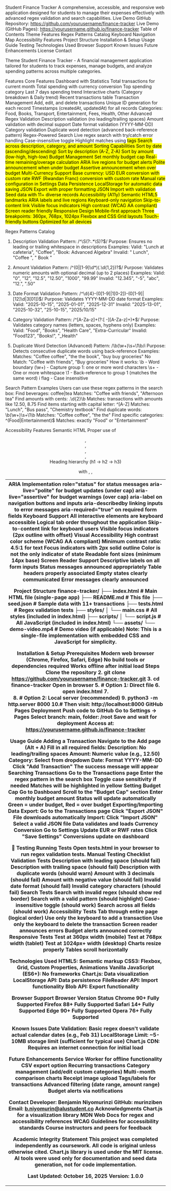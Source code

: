 Student Finance Tracker
A comprehensive, accessible, and responsive web application designed for students to manage their expenses effectively with advanced regex validation and search capabilities.
Live Demo
GitHub Repository: https://github.com/yourusername/finance-tracker
Live Demo (GitHub Pages): https://yourusername.github.io/finance-tracker
Table of Contents
Theme
Features
Regex Patterns Catalog
Keyboard Navigation Map
Accessibility Features
Project Structure
Installation & Setup
Usage Guide
Testing
Technologies Used
Browser Support
Known Issues
Future Enhancements
License
Contact

Theme
Student Finance Tracker - A financial management application tailored for students to track expenses, manage budgets, and analyze spending patterns across multiple categories.

Features
Core Features
Dashboard with Statistics
Total transactions for current month
Total spending with currency conversion
Top spending category
Last 7 days spending trend
Interactive charts (Category breakdown & Daily trend)
Recent transactions table
Transaction Management
Add, edit, and delete transactions
Unique ID generation for each record
Timestamps (createdAt, updatedAt) for all records
Categories: Food, Books, Transport, Entertainment, Fees, Health, Other
Advanced Regex Validation
Description validation (no leading/trailing spaces)
Amount validation with decimal support
Date format validation (YYYY-MM-DD)
Category validation
Duplicate word detection (advanced back-reference pattern)
Regex-Powered Search
Live regex search with try/catch error handling
Case-insensitive toggle
Highlight matches using <mark> tags
Search across description, category, and amount
Sorting Capabilities
Sort by date (ascending/descending)
Sort by description (A-Z, Z-A)
Sort by amount (low-high, high-low)
Budget Management
Set monthly budget cap
Real-time remaining/overage calculation
ARIA live regions for budget alerts
Polite announcement when under budget
Assertive announcement when over budget
Multi-Currency Support
Base currency: USD
EUR conversion with custom rate
RWF (Rwandan Franc) conversion with custom rate
Manual rate configuration in Settings
Data Persistence
LocalStorage for automatic data saving
JSON Export with proper formatting
JSON Import with validation
Seed data with 11+ diverse records
Accessibility (A11y)
Semantic HTML5 landmarks
ARIA labels and live regions
Keyboard-only navigation
Skip-to-content link
Visible focus indicators
High contrast (WCAG AA compliant)
Screen reader friendly
Responsive Design
Mobile-first approach
Three breakpoints: 360px, 768px, 1024px
Flexbox and CSS Grid layouts
Touch-friendly buttons
Optimized for all devices

 Regex Patterns Catalog
1. Description Validation
Pattern: /^\S(?:.*\S)?$/
Purpose: Ensures no leading or trailing whitespace in descriptions
Examples:
Valid: "Lunch at cafeteria", "Coffee", "Book: Advanced Algebra"
Invalid: " Lunch", "Coffee ", " Book "

2. Amount Validation
Pattern: /^(0|[1-9]\d*)(\.\d{1,2})?$/
Purpose: Validates numeric amounts with optional decimal (up to 2 places)
Examples:
Valid: "0", "12", "12.5", "12.50", "1000", "99.99"
 Invalid: "12.345", "-5", "abc", "12.", ".50"

3. Date Format Validation
Pattern: /^\d{4}-(0[1-9]|1[0-2])-(0[1-9]|[12]\d|3[01])$/
Purpose: Validates YYYY-MM-DD date format
Examples:
Valid: "2025-10-15", "2025-01-01", "2025-12-31"
 Invalid: "2025-13-01", "2025-10-32", "25-10-15", "2025/10/15"

4. Category Validation
Pattern: /^[A-Za-z]+(?:[ -][A-Za-z]+)*$/
Purpose: Validates category names (letters, spaces, hyphens only)
Examples:
Valid: "Food", "Books", "Health Care", "Extra-Curricular"
 Invalid: "Food123", "Books!", "_Health"

5. Duplicate Word Detection (Advanced)
Pattern: /\b(\w+)\s+\1\b/i
Purpose: Detects consecutive duplicate words using back-reference
Examples:
 Matches: "Coffee coffee", "the the book", "buy buy groceries"
No Match: "Coffee with friends", "Buy groceries"
How it works:
\b - Word boundary
(\w+) - Capture group 1: one or more word characters
\s+ - One or more whitespace
\1 - Back-reference to group 1 (matches the same word)
i flag - Case insensitive

Search Pattern Examples
Users can use these regex patterns in the search box:
Find beverages:
coffee|tea
Matches: "Coffee with friends", "Afternoon tea"
Find amounts with cents:
\.\d{2}\b
Matches: transactions with amounts like 12.50, 8.75
Find items starting with capital letter:
^[A-Z]
Matches: "Lunch", "Bus pass", "Chemistry textbook"
Find duplicate words:
\b(\w+)\s+\1\b
Matches: "Coffee coffee", "the the"
Find specific categories:
^(Food|Entertainment)$
Matches: exactly "Food" or "Entertainment"

 Accessibility Features
Semantic HTML
Proper use of <header>, <nav>, <main>, <section>, <footer>
Heading hierarchy (h1 → h2 → h3)
<table> with <thead>, <tbody>, <th scope="col">
ARIA Implementation
role="status" for status messages
aria-live="polite" for budget updates (under cap)
aria-live="assertive" for budget warnings (over cap)
aria-label on navigation buttons and inputs
aria-describedby linking inputs to error messages
aria-required="true" on required form fields
Keyboard Support
All interactive elements are keyboard accessible
Logical tab order throughout the application
Skip-to-content link for keyboard users
Visible focus indicators (2px outline with offset)
Visual Accessibility
High contrast color scheme (WCAG AA compliant)
Minimum contrast ratio: 4.5:1 for text
Focus indicators with 2px solid outline
Color is not the only indicator of state
Readable font sizes (minimum 14px base)
Screen Reader Support
Descriptive labels on all form inputs
Status messages announced appropriately
Table headers properly associated
Empty states clearly communicated
Error messages clearly announced

Project Structure
finance-tracker/
├── index.html          	# Main HTML file (single-page app)
├── README.md          	# This file
├── seed.json          	# Sample data with 11+ transactions
├── tests.html             # Regex validation tests
├── styles/
│   └── main.css       	# All styles (included in index.html)
├── scripts/
│   └── script.js      	# All JavaScript (included in index.html)
└── assets/
	└── demo-video.mp4 	# Demo video (if applicable)
Note: This is a single-file implementation with embedded CSS and JavaScript for simplicity.

 Installation & Setup
Prerequisites
Modern web browser (Chrome, Firefox, Safari, Edge)
No build tools or dependencies required
Works offline after initial load
Steps
Clone the repository
2.  git clone https://github.com/yourusername/finance-tracker.git
3.  cd finance-tracker
Open in browser
5.  # Option 1: Direct file
6.  open index.html
7.   
8.  # Option 2: Local server (recommended)
9.  python3 -m http.server 8000
10.# Then visit: http://localhost:8000
GitHub Pages Deployment
Push code to GitHub
Go to Settings → Pages
Select branch: main, folder: /root
Save and wait for deployment
Access at: https://yourusername.github.io/finance-tracker

Usage Guide
Adding a Transaction
Navigate to the Add page (Alt + A)
Fill in all required fields:
Description: No leading/trailing spaces
Amount: Numeric value (e.g., 12.50)
Category: Select from dropdown
Date: Format YYYY-MM-DD
Click "Add Transaction"
The success message will appear
Searching Transactions
Go to the Transactions page
Enter the regex pattern in the search box
Toggle case sensitivity if needed
Matches will be highlighted in yellow
Setting Budget Cap
Go to Dashboard
Scroll to the "Budget Cap" section
Enter monthly budget amount
Status will update automatically
Green = under budget, Red = over budget
Exporting/Importing Data
Export:
Go to the Transactions page
Click "Export JSON"
File downloads automatically
Import:
Click "Import JSON"
Select a valid JSON file
Data validates and loads
Currency Conversion
Go to Settings
Update EUR or RWF rates
Click "Save Settings"
Conversions update on dashboard

🧪 Testing
Running Tests
Open tests.html in your browser to run regex validation tests.
Manual Testing Checklist
Validation Tests
Description with leading space (should fail)
Description with trailing space (should fail)
 Description with duplicate words (should warn)
 Amount with 3 decimals (should fail)
 Amount with negative value (should fail)
 Invalid date format (should fail)
 Invalid category characters (should fail)
Search Tests
 Search with invalid regex (should show red border)
 Search with a valid pattern (should highlight)
 Case-insensitive toggle (should work)
Search across all fields (should work)
Accessibility Tests
 Tab through entire page (logical order)
 Use only the keyboard to add a transaction
 Use only the keyboard to delete the transaction
 Screen reader announces errors
 Budget alerts announced correctly
Responsive Tests
 Test at 360px width (mobile)
 Test at 768px width (tablet)
 Test at 1024px+ width (desktop)
Charts resize properly
Tables scroll horizontally

Technologies Used
HTML5: Semantic markup
CSS3: Flexbox, Grid, Custom Properties, Animations
Vanilla JavaScript (ES6+): No frameworks
Chart.js: Data visualization
LocalStorage API: Data persistence
FileReader API: Import functionality
Blob API: Export functionality

 Browser Support
Browser
Version
Status
Chrome
90+
Fully Supported
Firefox
88+
 Fully Supported
Safari
14+
 Fully Supported
Edge
90+
 Fully Supported
Opera
76+
 Fully Supported


 Known Issues
Date Validation: Basic regex doesn't validate actual calendar dates (e.g., Feb 31)
LocalStorage Limit: ~5-10MB storage limit (sufficient for typical use)
Chart.js CDN: Requires an internet connection for initial load

Future Enhancements
Service Worker for offline functionality
CSV export option
Recurring transactions
Category management (add/edit custom categories)
Multi-month comparison charts
Receipt image upload
Tags/labels for transactions
Advanced filtering (date range, amount range)
Budget alerts via notifications

Contact
Developer: Benjamin Niyomurinzi
GitHub: murinziben
Email: b.niyomurin@alustudent.co
 Acknowledgments
Chart.js for a visualization library
MDN Web Docs for regex and accessibility references
WCAG Guidelines for accessibility standards
Course instructors and peers for feedback

 Academic Integrity Statement
This project was completed independently as coursework. All code is original unless otherwise cited. Chart.js library is used under the MIT license. AI tools were used only for documentation and seed data generation, not for code implementation.

Last Updated: October 16, 2025
Version: 1.0.0
 

